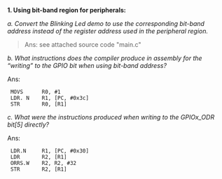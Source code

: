 **1. Using bit-band region for peripherals:**

*a. Convert the Blinking Led demo to use the corresponding bit-band address instead of the register address used in the peripheral region.*

>Ans: see attached source code "main.c"

*b. What instructions does the compiler produce in assembly for the “writing” to the GPIO bit when using bit-band address?*

Ans: 

     MOVS      R0, #1
     LDR. N    R1, [PC, #0x3c]
     STR       R0, [R1]

*c. What were the instructions produced when writing to the GPIOx_ODR bit[5] directly?*

Ans:

     LDR.N     R1, [PC, #0x30]
     LDR       R2, [R1]
     ORRS.W    R2, R2, #32
     STR       R2, [R1]
